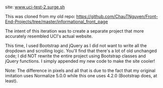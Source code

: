site: www.uci-test-2.surge.sh

This was cloned from my old repo: https://github.com/ChauTNguyen/Front-End-Projects/tree/master/informational_front_page

The intent of this iteration was to create a separate project that more accurately resembled UCI's actual website.

This time, I used Bootstrap and jQuery as I did not want to write all the dropdown and scrolling logic. You'll find that there's a lot of old unchanged code; I did NOT rewrite the entire project using Bootstrap classes and jQuery
functions. I simply appended my new code to make the site cooler!

Note: The difference in pixels and all that is due to the fact that my original imitation uses Normalize 5.0.0 while this one uses 4.2.0 (Bootstrap does, at least).